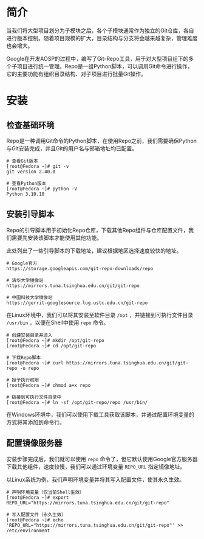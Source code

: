 # 简介
当我们将大型项目划分为子模块之后，各个子模块通常作为独立的Git仓库，各自进行版本控制。随着项目规模的扩大，目录结构与分支将会越来越复杂，管理难度也会增大。

Google在开发AOSP的过程中，编写了Git-Repo工具，用于对大型项目组下的多个子项目进行统一管理。Repo是一组Python脚本，可以调用Git命令进行操作，它的主要功能有组织目录结构、对子项目进行批量Git操作。


# 安装
## 检查基础环境
Repo是一种调用Git命令的Python脚本，在使用Repo之前，我们需要确保Python与Git安装完成，并且Git的用户名与邮箱地址均已配置。

```text
# 查看Git版本
[root@Fedora ~]# git -v
git version 2.40.0

# 查看Python版本
[root@Fedora ~]# python -V
Python 3.10.10
```

## 安装引导脚本
Repo的引导脚本用于初始化Repo仓库，下载其他Repo组件与仓库配置文件，我们需要先安装该脚本才能使用其他功能。

此处列出了一些引导脚本的下载地址，建议根据地区选择速度较快的地址。

```text
# Google官方
https://storage.googleapis.com/git-repo-downloads/repo

# 清华大学镜像站
https://mirrors.tuna.tsinghua.edu.cn/git/git-repo

# 中国科技大学镜像站
https://gerrit-googlesource.lug.ustc.edu.cn/git-repo
```

在Linux环境中，我们可以将其安装至软件目录 `/opt` ，并链接到可执行文件目录 `/usr/bin` ，以便在Shell中使用 `repo` 命令。

```text
# 创建安装目录并进入
[root@Fedora ~]# mkdir /opt/git-repo
[root@Fedora ~]# cd /opt/git-repo

# 下载Repo脚本
[root@Fedora ~]# curl https://mirrors.tuna.tsinghua.edu.cn/git/git-repo -o repo

# 授予执行权限
[root@Fedora ~]# chmod a+x repo

# 链接到可执行文件目录中
[root@Fedora ~]# ln -sf /opt/git-repo/repo /usr/bin/
```

在Windows环境中，我们可以使用下载工具获取该脚本，并通过配置环境变量的方式将其添加到命令行。

## 配置镜像服务器
安装步骤完成后，我们就可以使用 `repo` 命令了，但它默认使用Google官方服务器下载其他组件，速度较慢，我们可以通过环境变量 `REPO_URL` 指定镜像地址。

以Linux系统为例，我们声明环境变量并将其写入配置文件，使其永久生效。

```text
# 声明环境变量（仅当前Shell生效）
[root@Fedora ~]# export REPO_URL="https://mirrors.tuna.tsinghua.edu.cn/git/git-repo"

# 写入配置文件（永久生效）
[root@Fedora ~]# echo 'REPO_URL="https://mirrors.tuna.tsinghua.edu.cn/git/git-repo"' >> /etc/environment
```
